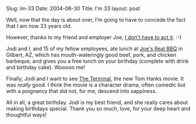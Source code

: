 Slug: im-33
Date: 2004-06-30
Title: I'm 33
layout: post

Well, now that the day is about over, I&#39;m going to have to concede the fact that I am now 33 years old.

However, thanks to my friend and employer Joe, <a href="http://www.airzooka.net/shop/default.aspx">I don&#39;t have to act it</a>. :-)

Jodi and I, and 15 of my fellow employees, ate lunch at <a href="http://www.joesrealbbq.com/">Joe&#39;s Real BBQ</a> in Gilbert, AZ, which has mouth-wateringly good beef, pork, and chicken barbeque, and gives you a free lunch on your birthday (complete with drink and birthday cake). Wooooo me!

Finally, Jodi and I want to see <a href="http://www.imdb.com/title/tt0362227/">The Terminal</a>, the new Tom Hanks movie. It was *really* good. I think the movie is a character drama, often comedic but with a poignancy that did not, for me, descend into sappiness.

All in all, a great birthday. Jodi is my best friend, and she really cares about making birthdays special. Thank you so much, love, for your deep heart and thoughtful ways!
